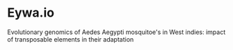 # Eywa.io
Evolutionary genomics of Aedes Aegypti mosquitoe's in West indies: impact of transposable elements in their adaptation
